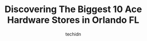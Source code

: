 ---
layout: ampstory
image: https://i0.wp.com/www.depkes.org/wp-content/uploads/2023/06/ace-hardware-0-in-orlando-fl-1685965660.jpeg?resize=640,853
author: techidn
featured: false
description: Discover the impressive array of Ace Hardware options in Orlando FL, where you can find 10 of the largest Ace Hardware establishments in the area. From renowned classics to hidden gems, Orla
title: Discovering The Biggest 10 Ace Hardware Stores in Orlando FL
cover:
   title: Discovering The Biggest 10 Ace Hardware Stores in Orlando FL
   subtitle: Rickpate
   background: https://www.depkes.org/wp-content/uploads/2023/06/ace-hardware-0-in-orlando-fl-1685965660.jpeg

pages: 
 - layout: thirds
   top: <h1>#1 College Park Ace Hardware Inc</h1>
   bottom: "<p>Ive been coming here for years - prices are a little higher, but its closer than a big box hardware store and I like to support local business.Theyve always had </p>"
   background: https://www.depkes.org/wp-content/uploads/2023/06/ace-hardware-1-in-orlando-fl-1685965661.jpeg
   backgroundblur: true
 - layout: thirds
   top: <h1>#2 Avalon Ace Hardware</h1>
   bottom: "<p>14807 E Colonial Dr #136, Orlando, FL 32826, United States</p>"
   background: https://www.depkes.org/wp-content/uploads/2023/06/ace-hardware-2-in-orlando-fl-1685965661.jpeg
   cta:
      link: https://www.depkes.org/blog/discovering-the-biggest-10-ace-hardware-stores-in-orlando-fl/
      text: Discovering The Biggest 10 Ace Hardware Stores in Orlando FL
 - layout: thirds
   top: <h1>#3 Ace Hardware Lake Nona</h1>
   bottom: "<p>11768 Narcoossee Rd, Orlando, FL 32832, United States</p>"
   background: https://www.depkes.org/wp-content/uploads/2023/06/ace-hardware-3-in-orlando-fl-1685965662.jpeg
   cta:
      link: https://www.depkes.org/blog/discovering-the-biggest-10-ace-hardware-stores-in-orlando-fl/
      text: Discovering The Biggest 10 Ace Hardware Stores in Orlando FL
 - layout: thirds
   top: <h1>#4 Orlando Ace Hardware</h1>
   bottom: "<p>2218 S Orange Ave, Orlando, FL 32806, United States</p>"
   background: https://images.unsplash.com/photo-1614648718611-0635f29016cb?ixlib=rb-4.0.3&ixid=MnwxMjA3fDB8MHxwaG90by1wYWdlfHx8fGVufDB8fHx8&auto=format&fit=crop&w=640&h=853&q=80
   cta:
      link: https://www.depkes.org/blog/discovering-the-biggest-10-ace-hardware-stores-in-orlando-fl/
      text: Discovering The Biggest 10 Ace Hardware Stores in Orlando FL
 - layout: thirds
   top: <h1>#5 South Orange Ace Hardware</h1>
   bottom: "<p>9689 S Orange Blossom Trl, Orlando, FL 32837, United States</p>"
   background: https://images.unsplash.com/photo-1552083974-186346191183?ixlib=rb-4.0.3&ixid=MnwxMjA3fDB8MHxwaG90by1wYWdlfHx8fGVufDB8fHx8&auto=format&fit=crop&w=640&h=853&q=80
   cta:
      link: https://www.depkes.org/blog/discovering-the-biggest-10-ace-hardware-stores-in-orlando-fl/
      text: Discovering The Biggest 10 Ace Hardware Stores in Orlando FL
 - layout: thirds
   top: <h1>#6 Colonial Ace Hardware</h1>
   bottom: "<p>2523 E Colonial Dr, Orlando, FL 32803, United States</p>"
   background: https://images.unsplash.com/photo-1574169208507-84376144848b?ixlib=rb-4.0.3&ixid=MnwxMjA3fDB8MHxwaG90by1wYWdlfHx8fGVufDB8fHx8&auto=format&fit=crop&w=640&h=853&q=80
   cta:
      link: https://www.depkes.org/blog/discovering-the-biggest-10-ace-hardware-stores-in-orlando-fl/
      text: Discovering The Biggest 10 Ace Hardware Stores in Orlando FL
 - layout: thirds
   top: <h1>#7 Aloma Ace Hardware</h1>
   bottom: "<p>6748 Aloma Ave, Winter Park, FL 32792, United States</p>"
   background: https://plus.unsplash.com/premium_photo-1664640458616-3c74f8cb4589?ixlib=rb-4.0.3&ixid=MnwxMjA3fDB8MHxwaG90by1wYWdlfHx8fGVufDB8fHx8&auto=format&fit=crop&w=640&h=853&q=80
   cta:
      link: https://www.depkes.org/blog/discovering-the-biggest-10-ace-hardware-stores-in-orlando-fl/
      text: Discovering The Biggest 10 Ace Hardware Stores in Orlando FL
 - layout: thirds
   middle: Continue reading...
   background: https://images.unsplash.com/photo-1618005182384-a83a8bd57fbe?ixlib=rb-4.0.3&ixid=MnwxMjA3fDB8MHxwaG90by1wYWdlfHx8fGVufDB8fHx8&auto=format&fit=crop&w=640&h=853&q=80
   cta:
      link: https://www.depkes.org/blog/discovering-the-biggest-10-ace-hardware-stores-in-orlando-fl/
      text: Discovering The Biggest 10 Ace Hardware Stores in Orlando FL
      
---